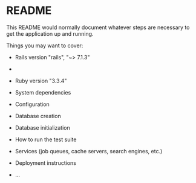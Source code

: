 # README

This README would normally document whatever steps are necessary to get the
application up and running.

Things you may want to cover:
* Rails version "rails", "~> 7.1.3"
* 
* Ruby version "3.3.4"

* System dependencies

* Configuration

* Database creation

* Database initialization

* How to run the test suite

* Services (job queues, cache servers, search engines, etc.)

* Deployment instructions

* ...
